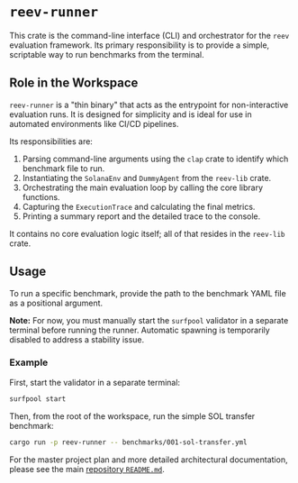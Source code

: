 # `reev-runner`

This crate is the command-line interface (CLI) and orchestrator for the `reev` evaluation framework. Its primary responsibility is to provide a simple, scriptable way to run benchmarks from the terminal.

## Role in the Workspace

`reev-runner` is a "thin binary" that acts as the entrypoint for non-interactive evaluation runs. It is designed for simplicity and is ideal for use in automated environments like CI/CD pipelines.

Its responsibilities are:
1.  Parsing command-line arguments using the `clap` crate to identify which benchmark file to run.
2.  Instantiating the `SolanaEnv` and `DummyAgent` from the `reev-lib` crate.
3.  Orchestrating the main evaluation loop by calling the core library functions.
4.  Capturing the `ExecutionTrace` and calculating the final metrics.
5.  Printing a summary report and the detailed trace to the console.

It contains no core evaluation logic itself; all of that resides in the `reev-lib` crate.

## Usage

To run a specific benchmark, provide the path to the benchmark YAML file as a positional argument.

**Note:** For now, you must manually start the `surfpool` validator in a separate terminal before running the runner. Automatic spawning is temporarily disabled to address a stability issue.

### Example

First, start the validator in a separate terminal:
```bash
surfpool start
```

Then, from the root of the workspace, run the simple SOL transfer benchmark:
```bash
cargo run -p reev-runner -- benchmarks/001-sol-transfer.yml
```

For the master project plan and more detailed architectural documentation, please see the main [repository `README.md`](../../README.md).